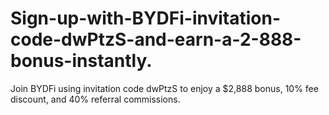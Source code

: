 # Sign-up-with-BYDFi-invitation-code-dwPtzS-and-earn-a-2-888-bonus-instantly.
Join BYDFi using invitation code dwPtzS to enjoy a $2,888 bonus, 10% fee discount, and 40% referral commissions.
